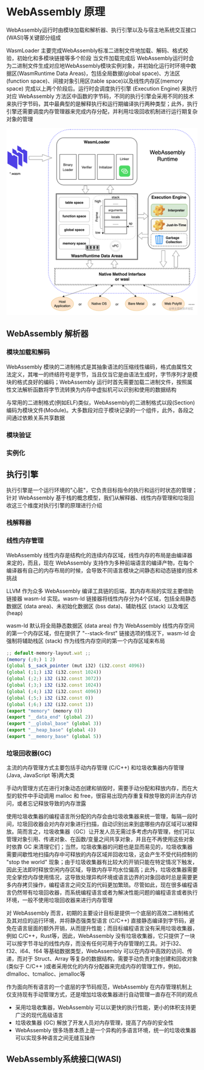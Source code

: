 # WebAssembly 原理

WebAssembly运行时由模块加载和解析器、执行引擎以及与宿主地系统交互接口(WASI)等关键部分组成

WasmLoader 主要完成WebAssembly标准二进制文件地加载、解码、格式校验，初始化和多模块链接等多个阶段
当文件加载完成后 WebAssembly运行时会为二进制文件生成对应地WebAssembly模块实例对象，并初始化运行时环境中数据区(WasmRuntime Data Areas)，包括全局数据(global space)、方法区(function space)、间接对象引用区(table space)以及线性内存区(memory space)
完成以上两个阶段后。运行时会调度执行引擎 (Execution Engine) 来执行对应 WebAssembly 方法区中函数的字节码，不同的执行引擎会采用不同的技术来执行字节码，其中最典型的是解释执行和运行期编译执行两种类型；此外，执行引擎还需要调度内存管理器来完成内存分配，并利用垃圾回收机制进行运行期复杂对象的管理

![runtime-structure](./images/runtime_structure.png)

## WebAssembly 解析器

### 模块加载和解码

WebAssembly 模块的二进制格式是其抽象语法的压缩线性编码，格式由属性文法定义，其唯一的终结符号是字节，当且仅当它是由语法生成时，字节序列才是模块的格式良好的编码；WebAssembly 运行时首先需要加载二进制文件，按照属性文法解析函数将字节流转换为内存中虚拟机可以识别和使用的数据结构

与常用的二进制格式(例如ELF)类似，WebAssembly的二进制格式以段(Section)编码为模块文件(Module)。大多数段对应于模块记录的一个组件，此外，各段之间通过依赖关系共享数据

### 模块验证

### 实例化

## 执行引擎

执行引擎是一个运行环境的"心脏"，它负责目标指令的执行和运行时状态的管理；针对 WebAssembly 基于栈的概念模型，我们从解释器、线性内存管理和垃圾回收这三个维度对执行引擎的原理进行介绍

### 栈解释器

### 线性内存管理

WebAssembly 线性内存是结构化的连续内存区域，线性内存的布局是由编译器来定的，而且，现在 WebAssembly 支持作为多种前端语言的编译产物，在每个编译器有自己的内存布局的时候，会导致不同语言模块之间静态和动态链接的技术挑战

LLVM 作为众多 WebAssembly 编译工具链的后端，其内存布局的实现主要借助链接器 wasm-ld 实现。wasm-ld 链接器将线性内存分为4个区域，包括全局静态数据区 (data area)、未初始化数据区 (bss data)、辅助栈区 (stack) 以及堆区 (heap)

wasm-ld 默认将全局静态数据区 (data area) 作为 WebAssembly 线性内存空间的第一个内存区域，但在提供了 "--stack-first" 链接选项的情况下，wasm-ld 会强制将辅助栈区 (stack) 作为线性内存空间的第一个内存区域来布局

```js
;; default-memory-layout.wat ;;
(memory (;0;) 1 2)
(global $__sack_pointer (mut i32) (i32.const 4096))
(global (;1;) i32 (i32.const 1024))
(global (;2;) i32 (i32.const 3072))
(global (;3;) i32 (i32.const 1024))
(global (;4;) i32 (i32.const 4096))
(global (;5;) i32 (i32.const 0))
(global (;6;) i32 (i32.const 1))
(export "memory" (memory 0))
(export "__data_end" (global 2))
(export "__global_base" (global 3))
(export "__heap_base" (global 4))
(export "__memory_base" (global 5))
```

### 垃圾回收器(GC)

主流的内存管理方式主要包括手动内存管理 (C/C++) 和垃圾收集器内存管理 (Java, JavaScript 等)两大类

手动内管理方式在进行对象动态创建和销毁时，需要手动分配和释放内存，而在大型的软件中手动调用 malloc 和 free，很容易出现内存重复释放导致的非法内存访问，或者忘记释放导致的内存泄露

使用垃圾收集器的编程语言所分配的内存会由垃圾收集器来统一管理，每隔一段时间，垃圾回收器会对内存对象进行扫描，自动识别出来到底哪些内存区域可以被释放。简而言之，垃圾收集器（GC）让开发人员无需过多考虑内存管理，他们可以管理对象引用、传递对象、在函数/变量之间共享对象，并且在不再使用这些对象时依靠 GC 来清理它们；当然，垃圾收集器的问题也是显而易见的，垃圾收集器需要间歇性地扫描内存中可释放的内存区域并回收垃圾，这会产生不受代码控制的 "stop the world" 现象；由于垃圾收集器有比较大的开销只能在特定情况下触发，因此无法即时释放空闲内存区域，导致内存平均水位偏高；此外，垃圾收集器需要完全掌控内存使用情况，这导致处理异构环境或语言边界的对象回收时总是需要更多内存拷贝操作，编程语言之间交互的代码更加繁琐。尽管如此，现在很多编程语言仍然带有垃圾回收器，而系统编程语言或者为解决性能问题的编程语言或者执行环境，一般不使用垃圾回收器来进行内存管理

对 WebAssembly 而言，初期的主要设计目标是提供一个底层的高效二进制格式及其对应的运行环境，并将静态强类型语言 (C/C++) 直接静态编译到字节码，避免在语言层面的额外开销，从而提升性能；而目标编程语言没有采用垃圾收集器，例如 C/C++，Rust等，因此，WebAssembly 没有垃圾收集器，它只提供了一块可以按字节寻址的线性内存，而没有任何可用于内存管理的工具。对于i32、f32、i64、f64 等基础数据类型，WebAssembly 可以在内存中高效的访问、传递，而对于 Struct、Array 等复杂的数据结构，需要手动负责对象创建和回收对象(类似于 C/C++ )或者采用优化的内存分配器来完成内存的管理工作，例如，dlmalloc、tcmalloc、jemalloc等

作为面向所有语言的一个底层的字节码规范，WebAssembly 在内存管理机制上仅支持现有手动管理方式，还是增加垃圾收集器进行自动管理一直存在不同的观点

- 采用垃圾收集器，WebAssembly 可以以更快的执行性能，更小的体积支持更广泛的现代高级语言
- 垃圾收集器 (GC) 解放了开发人员对内存管理，提高了内存的安全性
- WebAssembly 很多场景本质上是一个异构的多语言环境，统一的垃圾收集器可以实现多种语言之间无缝互操作

## WebAssembly系统接口(WASI)
